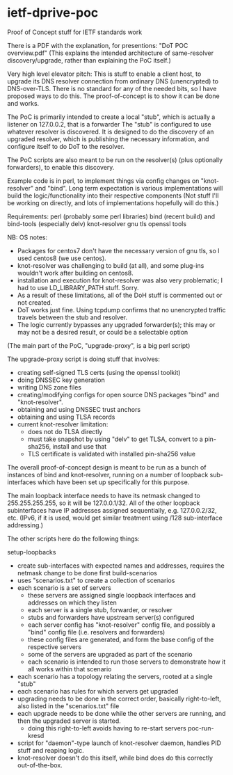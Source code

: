 # ietf-dprive-poc
Proof of Concept stuff for IETF standards work

There is a PDF with the explanation, for presentions:  "DoT POC overview.pdf"
(This explains the intended architecture of same-resolver discovery/upgrade, rather than explaining the PoC itself.)

Very high level elevator pitch:
This is stuff to enable a client host, to upgrade its DNS resolver connection from ordinary DNS (unencrypted) to DNS-over-TLS.
There is no standard for any of the needed bits, so I have proposed ways to do this.
The proof-of-concept is to show it can be done and works.

The PoC is primarily intended to create a local "stub", which is actually a listener on 127.0.0.2, that is a forwarder
The "stub" is configured to use whatever resolver is discovered.
It is designed to do the discovery of an upgraded resolver, which is publishing the necessary information, and configure itself to do DoT to the resolver.

The PoC scripts are also meant to be run on the resolver(s) (plus optionally forwarders), to enable this discovery.

Example code is in perl, to implement things via config changes on "knot-resolver" and "bind".
Long term expectation is various implementations will build the logic/functionality into their respective components
(Not stuff I'll be working on directly, and lots of implementations hopefully will do this.)

Requirements:
  perl
  (probably some perl libraries)
  bind (recent build) and bind-tools (especially delv)
  knot-resolver
  gnu tls
  openssl tools

NB: OS notes:
- Packages for centos7 don't have the necessary version of gnu tls, so I used centos8 (we use centos).
- knot-resolver was challenging to build (at all), and some plug-ins wouldn't work after building on centos8.
- installation and execution for knot-resolver was also very problematic; I had to use LD_LIBRARY_PATH stuff. Sorry.
- As a result of these limitations, all of the DoH stuff is commented out or not created.
- DoT works just fine. Using tcpdump confirms that no unencrypted traffic travels between the stub and resolver.
- The logic currently bypasses any upgraded forwarder(s); this may or may not be a desired result, or could be a selectable option


(The main part of the PoC, "upgrade-proxy", is a big perl script)

The upgrade-proxy script is doing stuff that involves:
- creating self-signed TLS certs (using the openssl toolkit)
- doing DNSSEC key generation
- writing DNS zone files
- creating/modifying configs for open source DNS packages "bind" and "knot-resolver".
- obtaining and using DNSSEC trust anchors
- obtaining and using TLSA records
- current knot-resolver limitation:
  - does not do TLSA directly
  - must take snapshot by using "delv" to get TLSA, convert to a pin-sha256, install and use that
  - TLS certificate is validated with installed pin-sha256 value

The overall proof-of-concept design is meant to be run as a bunch of instances of bind and knot-resolver,
running on a number of loopback sub-interfaces which have been set up specifically for this purpose.

The main loopback interface needs to have its netmask changed to 255.255.255.255, so it will be 127.0.0.1/32.
All of the other loopback subinterfaces have IP addresses assigned sequentially, e.g. 127.0.0.2/32, etc.
(IPv6, if it is used, would get similar treatment using /128 sub-interface addressing.)

The other scripts here do the following things:

setup-loopbacks
  - create sub-interfaces with expected names and addresses, requires the netmask change to be done first
build-scenarios
  - uses "scenarios.txt" to create a collection of scenarios
  - each scenario is a set of servers
    - these servers are assigned single loopback interfaces and addresses on which they listen
    - each server is a single stub, forwarder, or resolver
    - stubs and forwarders have upstream server(s) configured
    - each server config has "knot-resolver" config file, and possibly a "bind" config file (i.e. resolvers and forwarders)
    - these config files are generated, and form the base config of the respective servers
    - some of the servers are upgraded as part of the scenario
    - each scenario is intended to run those servers to demonstrate how it all works within that scenario
  - each scenario has a topology relating the servers, rooted at a single "stub"
  - each scenario has rules for which servers get upgraded
  - upgrading needs to be done in the correct order, basically right-to-left, also listed in the "scenarios.txt" file
  - each upgrade needs to be done while the other servers are running, and then the upgraded server is started.
    - doing this right-to-left avoids having to re-start servers
poc-run-kresd
  - script for "daemon"-type launch of knot-resolver daemon, handles PID stuff and reaping logic.
  - knot-resolver doesn't do this itself, while bind does do this correctly out-of-the-box.
